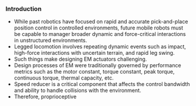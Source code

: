 ### Introduction
- While past robotics have focused on rapid and accurate pick-and-place position control in controlled environments, future mobile robots must be capable to manager broader dynamic and force-critical interactions in unstructured environments. 
- Legged locomotion involves repeating dynamic events such as impact, high-force interactions with uncertain terrain, and rapid leg swing. 
- Such things make designing EM actuators challenging. 
- Design processes of EM were traditionally governed by performance metrics such as the motor constant, torque constant, peak torque, continuous torque, thermal capacity, etc.
- Speed reducer is a critical component that affects the control bandwidth and ability to handle collisions with the environment. 
- Therefore, proprioceptive